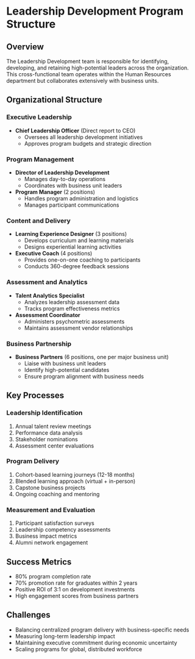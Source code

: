 # Leadership Development Program Structure

## Overview
The Leadership Development team is responsible for identifying, developing, and retaining high-potential leaders across the organization. This cross-functional team operates within the Human Resources department but collaborates extensively with business units.

## Organizational Structure

### Executive Leadership
- **Chief Leadership Officer** (Direct report to CEO)
  - Oversees all leadership development initiatives
  - Approves program budgets and strategic direction

### Program Management
- **Director of Leadership Development**
  - Manages day-to-day operations
  - Coordinates with business unit leaders
- **Program Manager** (2 positions)
  - Handles program administration and logistics
  - Manages participant communications

### Content and Delivery
- **Learning Experience Designer** (3 positions)
  - Develops curriculum and learning materials
  - Designs experiential learning activities
- **Executive Coach** (4 positions)
  - Provides one-on-one coaching to participants
  - Conducts 360-degree feedback sessions

### Assessment and Analytics
- **Talent Analytics Specialist**
  - Analyzes leadership assessment data
  - Tracks program effectiveness metrics
- **Assessment Coordinator**
  - Administers psychometric assessments
  - Maintains assessment vendor relationships

### Business Partnership
- **Business Partners** (6 positions, one per major business unit)
  - Liaise with business unit leaders
  - Identify high-potential candidates
  - Ensure program alignment with business needs

## Key Processes

### Leadership Identification
1. Annual talent review meetings
2. Performance data analysis
3. Stakeholder nominations
4. Assessment center evaluations

### Program Delivery
1. Cohort-based learning journeys (12-18 months)
2. Blended learning approach (virtual + in-person)
3. Capstone business projects
4. Ongoing coaching and mentoring

### Measurement and Evaluation
1. Participant satisfaction surveys
2. Leadership competency assessments
3. Business impact metrics
4. Alumni network engagement

## Success Metrics
- 80% program completion rate
- 70% promotion rate for graduates within 2 years
- Positive ROI of 3:1 on development investments
- High engagement scores from business partners

## Challenges
- Balancing centralized program delivery with business-specific needs
- Measuring long-term leadership impact
- Maintaining executive commitment during economic uncertainty
- Scaling programs for global, distributed workforce
